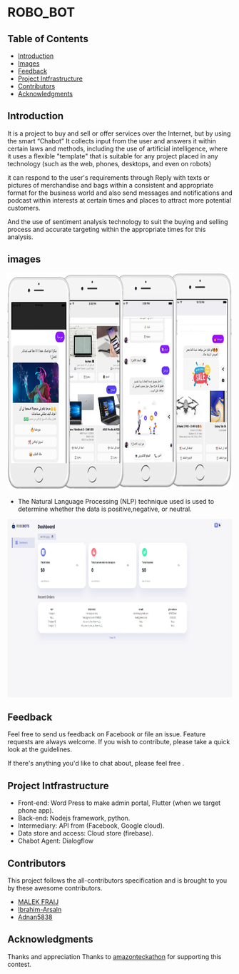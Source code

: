 # ROBO_BOT


<!-- START doctoc generated  please keep comment here to allow auto update -->
<!-- DON'T EDIT THIS SECTION, INSTEAD RE-RUN doctoc TO UPDATE -->


## Table of Contents

- [Introduction](#introduction)
- [Images](#images)
- [Feedback](#feedback)
- [Project Intfrastructure](#project-intfrastructure)
- [Contributors](#contributors)
- [Acknowledgments](#acknowledgments)

<!-- END doctoc generated TOC please keep comment here to allow auto update -->

## Introduction


It is a project to buy and sell or offer services over the Internet, but by using the smart “Chabot” It collects input from the user and answers it within certain laws and methods, including the use of artificial intelligence, where it uses a flexible "template" that is suitable for any project placed in any technology (such as the web, phones, desktops, and even on robots)

 it can respond to the user's requirements through Reply with texts or pictures of merchandise and bags within a consistent and appropriate format for the business world and also send messages and notifications and podcast within interests at certain times and places to attract more potential customers.

And the use of sentiment analysis technology to suit the buying and selling process and accurate targeting within the appropriate times for this analysis. 


## images


<img src="/image/687474703a2f2f692e696d6775722e636f6d2f496b536e46524c2e706e67.jpg" alt="Offers" width="836px" height="487px" />

* The Natural Language Processing (NLP) technique used is used to
  determine whether the data is positive,negative, or neutral.
  

<img src="/image/ROBO-BOT%20%207.jpeg" alt="product" width="836px" height="400px" />




## Feedback

Feel free to send us feedback on Facebook or file an issue. Feature requests are always welcome. If you wish to contribute, please take a quick look at the guidelines.

If there's anything you'd like to chat about, please feel free .




## Project Intfrastructure

* Front-end: Word Press to make admin portal, Flutter (when we target phone app). 
* Back-end: Nodejs framework, python. 
* Intermediary: API from (Facebook, Google cloud).
* Data store and access: Cloud store (firebase). 
* Chabot Agent: Dialogflow



## Contributors

This project follows the all-contributors specification and is brought to you by these awesome contributors.
* [MALEK FRAIJ](https://github.com/MALEK-FRAIJ)
* [Ibrahim-Arsaln](https://github.com/Ibrahim-Arsaln)
* [Adnan5838](https://github.com/Adnan5838)

## Acknowledgments

Thanks and appreciation
Thanks to [amazonteckathon](https://amazonteckathon.com/) for supporting this contest.
